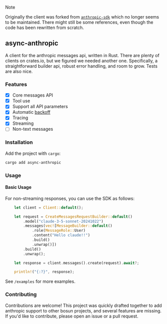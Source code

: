 > [!NOTE]
> Originally the client was forked from [`anthropic-sdk`](https://github.com/Mixpeal/anthropic-sdk) which no longer seems to be maintained. There might still be some references, even though the code has been rewritten from scratch.

## async-anthropic

A client for the anthropic messages api, written in Rust. There are plenty of clients on crates.io, but we figured we needed another one. Specifically, a straightforward builder api, robust error handling, and room to grow. Tests are also nice.

### Features

- [x] Core messages API
- [x] Tool use
- [x] Support all API parameters
- [x] Automatic [backoff](https://crates.io/crates/backoff)
- [x] Tracing
- [x] Streaming
- [ ] Non-text messages

### Installation

Add the project with `cargo`:

```bash
cargo add async-anthropic
```

### Usage

#### Basic Usage

For non-streaming responses, you can use the SDK as follows:

```rust
    let client = Client::default();

    let request = CreateMessagesRequestBuilder::default()
        .model("claude-3-5-sonnet-20241022")
        .messages(vec![MessageBuilder::default()
            .role(MessageRole::User)
            .content("Hello claude!!")
            .build()
            .unwrap()])
        .build()
        .unwrap();

    let response = client.messages().create(request).await?;

    println!("{:?}", response);
```

See `/examples` for more examples.

### Contributing

Contributions are welcome! This project was quickly drafted together to add anthropic support to other bosun projects, and several features are missing. If you'd like to contribute, please open an issue or a pull request.

